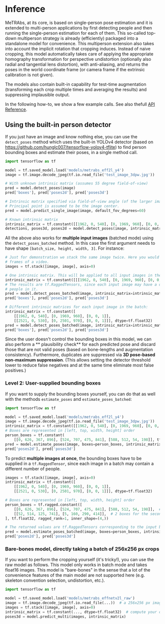 # Inference

MeTRAbs, at its core, is based on single-person pose estimation and it is extended to multi-person
applications by first detecting people and then running the single-person estimation for each of
them. This so-called top-down multiperson strategy is already (efficiently) packaged into a
standalone model for convenience. This multiperson extension also takes into account the implicit
rotation that cropping induces. Instead of naive cropping, this model automatically takes care of
applying the appropriate homography transformation for perspective undistortion (optionally also
radial and tangential lens distortion), with anti-aliasing, and returns the poses in the world
coordinate frame (or camera frame if the extrinsic calibration is not given).

The models also contain built-in capability for test-time augmentation
(transforming each crop multiple times and averaging the results) and suppressing implausible
output.

In the following how-to, we show a few example calls. See also
thefull [API Reference](API.md).

## Using the built-in person detector

If you just have an image and know nothing else, you can use the ```detect_poses``` method which
uses the built-in YOLOv4 detector (based on https://github.com/hunglc007/tensorflow-yolov4-tflite)
to find person bounding boxes and estimate their poses, in a single method call.

```python
import tensorflow as tf

model = tf.saved_model.load('models/metrabs_eff2l_y4')
image = tf.image.decode_jpeg(tf.io.read_file('test_image_3dpw.jpg'))

# With unknown intrinsic matrix (assumes 55 degree field-of-view)
pred = model.detect_poses(image)
pred['boxes'], pred['poses2d'], pred['poses3d']

# Intrinsic matrix specified via field-of-view angle (of the larger image side).
# Principal point is assumed to be the image center.
pred = model.predict_single_image(image, default_fov_degrees=60)

# Known intrinsic matrix
intrinsic_matrix = tf.constant([[1962, 0, 540], [0, 1969, 960], [0, 0, 1]], dtype=tf.float32)
detections, poses3d, poses2d = model.detect_poses(image, intrinsic_matrix=intrinsic_matrix)
```

All the above also works for **multiple input images** (batched mode) using
the ```detect_poses_batched``` method. In this case the first argument needs to have
shape ```[batch_size, height, width, 3]```. For instance:

```python
# Just for demonstration we stack the same image twice. Here you would stack e.g. different
# frames of a video.
images = tf.stack([image, image], axis=0)

# One intrinsic matrix. This will be applied to all input images in the batch
intrinsic_matrix = tf.constant([[[1962, 0, 540], [0, 1969, 960], [0, 0, 1]]], dtype=tf.float32)
# The results are tf.RaggedTensors, since each input image may have a different number of 
# people in it.
pred = model.detect_poses_batched(image, intrinsic_matrix=intrinsic_matrix)
pred['boxes'], pred['poses2d'], pred['poses3d']

# Different intrinsic matrices for each input image in the batch:
intrinsic_matrix = tf.constant([
    [[1962, 0, 540], [0, 1969, 960], [0, 0, 1]],
    [[2521, 0, 530], [0, 2501, 970], [0, 0, 1]]], dtype=tf.float32)
pred = model.detect_poses_batched(image, intrinsic_matrix=intrinsic_matrix)
pred['boxes'], pred['poses2d'], pred['poses3d']
```

Since the user doesn't control the bounding boxes in this model, we can also perform a **
plausibility check** for each predicted pose and discard those that are not valid poses (based on
bone-lengths and augmentation consistency). Furthermore, duplicates are suppressed via **3D
pose-based non-maximum suppression**. (This allows setting the detector threshold lower to reduce
false negatives and at the same time eliminate most false positives.)

### Level 2: User-supplied bounding boxes

If you want to supply the bounding boxes yourself, you can do that as well with the
methods ```estimate_poses``` and ```estimate_poses_batched```:

```python
import tensorflow as tf

model = tf.saved_model.load('models/metrabs_eff2l_y4')
image = tf.image.decode_jpeg(tf.io.read_file('test_image_3dpw.jpg'))
intrinsic_matrix = tf.constant([[1962, 0, 540], [0, 1969, 960], [0, 0, 1]], dtype=tf.float32)
# Boxes are represented in [left, top, width, height] order
person_boxes = tf.constant(
    [[0, 626, 367, 896], [524, 707, 475, 841], [588, 512, 54, 198]], tf.float32)
pred = model.estimate_poses(image, boxes=person_boxes, intrinsic_matrix=intrinsic_matrix)
pred['poses2d'], pred['poses3d']
```

To predict **multiple images at once**, the bounding boxes have to be supplied in
a ```tf.RaggedTensor```, since each image in a batch may contain a different number of people.

```python
images = tf.stack([image, image], axis=0)
intrinsic_matrix = tf.constant([
    [[1962, 0, 540], [0, 1969, 960], [0, 0, 1]],
    [[2521, 0, 530], [0, 2501, 970], [0, 0, 1]]], dtype=tf.float32)

# Boxes are represented in [left, top, width, height] order
person_boxes = tf.ragged.constant([
    [[0, 626, 367, 896], [524, 707, 475, 841], [588, 512, 54, 198]],  # 3 boxes for the first image
    [[52, 514, 125, 741], [5, 160, 290, 414]],  # 2 boxes for the second image
], tf.float32, ragged_rank=1, inner_shape=(4,))

# The returned values are tf.RaggedTensors corresponding to the input box counts
pred = model.estimate_poses_batched(image, boxes=person_boxes, intrinsic_matrix=intrinsic_matrix)
pred['poses2d'], pred['poses3d']
```

### Bare-bones model, directly taking a batch of 256x256 px crops

If you want to perform the cropping yourself (it's tricky!), you can use the raw model as follows.
This model only works in batch mode and takes float16 images. This model is "bare-bones" in the
sense that a lot of the convenience features of the main model are not supported here
(e.g. skeleton convention selection, undistortion, etc.).

```python
import tensorflow as tf

model = tf.saved_model.load('models/metrabs_effnetv2l_raw')
image = tf.image.decode_jpeg(tf.io.read_file(...))  # a 256x256 px image
images = tf.stack([image, image], axis=0)
intrinsic_matrix = tf.constant(..., dtype=tf.float32)  # compute your own intrinsic matrix
poses3d = model.predict_multi(images, intrinsic_matrix)
```